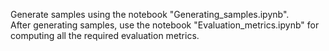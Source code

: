 Generate samples using the notebook "Generating_samples.ipynb".<br>
After generating samples, use the notebook "Evaluation_metrics.ipynb" for computing all the required evaluation metrics.
